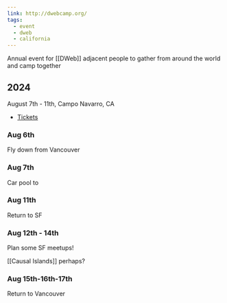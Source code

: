 ```yaml
---
link: http://dwebcamp.org/
tags:
  - event
  - dweb
  - california
---
```

Annual event for [[DWeb]] adjacent people to gather from around the world and camp together
## 2024

August 7th - 11th, Campo Navarro, CA
* [Tickets](https://www.tickettailor.com/events/gatheringsforgood/1200108)

### Aug 6th

Fly down from Vancouver

### Aug 7th

Car pool to 

### Aug 11th

Return to SF

### Aug 12th - 14th

Plan some SF meetups!

[[Causal Islands]] perhaps?
### Aug 15th-16th-17th

Return to Vancouver

